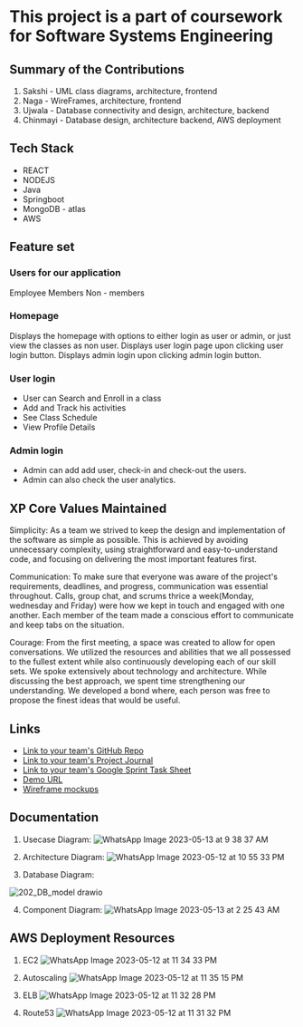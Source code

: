 # This project is a part of coursework for Software Systems Engineering

## Summary of the Contributions
1. Sakshi - UML class diagrams, architecture, frontend
2. Naga - WireFrames, architecture, frontend
3. Ujwala - Database connectivity and design, architecture, backend
4. Chinmayi - Database design, architecture backend, AWS deployment

## Tech Stack
- REACT
- NODEJS
- Java
- Springboot
- MongoDB - atlas
- AWS

## Feature set

### Users for our application
Employee
Members
Non - members

### Homepage
Displays the homepage with options to either login as user or admin, or just view the classes as non user.
Displays user login page upon clicking user login button.
Displays admin login upon clicking admin login button.

### User login
- User can Search and Enroll in a class
- Add and Track his activities
- See Class Schedule
- View Profile Details

### Admin login
- Admin can add add user, check-in and check-out the users.
- Admin can also check the user analytics.

## XP Core Values Maintained

Simplicity: As a team we strived to keep the design and implementation of the software as simple as possible. This is achieved by avoiding unnecessary complexity, using straightforward and easy-to-understand code, and focusing on delivering the most important features first.

Communication: To make sure that everyone was aware of the project's requirements, deadlines, and progress, communication was essential throughout. Calls, group chat, and scrums thrice a week(Monday, wednesday and Friday) were how we kept in touch and engaged with one another. Each member of the team made a conscious effort to communicate and keep tabs on the situation.

Courage: From the first meeting, a space was created to allow for open conversations. We utilized the resources and abilities that we all possessed to the fullest extent while also continuously developing each of our skill sets. We spoke extensively about technology and architecture. While discussing the best approach, we spent time strengthening our understanding. We developed a bond where, each person was free to propose the finest ideas that would be useful.


## Links
- [Link to your team's GitHub Repo](https://github.com/orgs/gopinathsjsu/repositories#:~:text=New%20repository-,team%2Dproject%2Dlogic%2Dlegion,-Private)
- [Link to your team's Project Journal](https://github.com/gopinathsjsu/team-project-logic-legion/tree/d804512a8261d2e2661111258ba10ffa78082299/journals)
- [Link to your team's Google Sprint Task Sheet](https://docs.google.com/spreadsheets/d/1Zfyc6sH8DOkpihwRDR8lI0Yy3aAtoVIyzdvgTdSw42M/edit?usp=sharing)
- [Demo URL](http://llhealthclub.placeholders.online/)
- [Wireframe mockups](https://github.com/gopinathsjsu/team-project-logic-legion/blob/d804512a8261d2e2661111258ba10ffa78082299/journals/LL_Healthclub_Mockups.pdf)

## Documentation

1. Usecase Diagram:
![WhatsApp Image 2023-05-13 at 9 38 37 AM](https://github.com/gopinathsjsu/team-project-logic-legion/assets/112213523/595c2edc-b39b-49ed-b27d-dbc131749540)

2. Architecture Diagram:
![WhatsApp Image 2023-05-12 at 10 55 33 PM](https://github.com/gopinathsjsu/team-project-logic-legion/assets/112213523/0d348f80-604c-4cc5-8ef1-ff07cdf5a122)

3. Database Diagram:

![202_DB_model drawio](https://github.com/gopinathsjsu/team-project-logic-legion/assets/112213523/293ffa02-4770-4ba1-b63b-fdf18d682258)

4. Component Diagram:
![WhatsApp Image 2023-05-13 at 2 25 43 AM](https://github.com/gopinathsjsu/team-project-logic-legion/assets/112213523/3c7ca5c4-ec93-49f8-8082-beb5ce0febcd)



## AWS Deployment Resources

1. EC2
![WhatsApp Image 2023-05-12 at 11 34 33 PM](https://github.com/gopinathsjsu/team-project-logic-legion/assets/112213523/9830020e-6c7d-4e08-ac45-61e1f043b4ab)

2. Autoscaling
![WhatsApp Image 2023-05-12 at 11 35 15 PM](https://github.com/gopinathsjsu/team-project-logic-legion/assets/112213523/71d8a1ac-2966-4108-9aaf-bafcde4f2761)

3. ELB
![WhatsApp Image 2023-05-12 at 11 32 28 PM](https://github.com/gopinathsjsu/team-project-logic-legion/assets/112213523/29ff7585-15ad-4f55-8128-711768a30f70)

4. Route53
![WhatsApp Image 2023-05-12 at 11 31 32 PM](https://github.com/gopinathsjsu/team-project-logic-legion/assets/112213523/f634ecf9-6f79-4d1a-82ed-d55c5e309a60)

